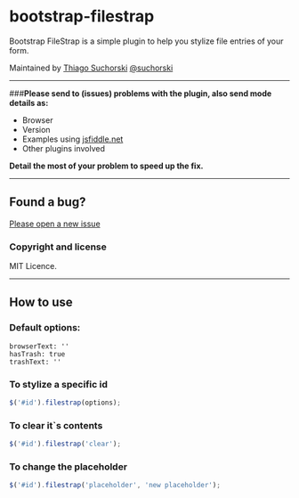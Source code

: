 # bootstrap-filestrap
Bootstrap FileStrap is a simple plugin to help you stylize file entries of your form.

Maintained by [Thiago Suchorski](https://github.com/suchorski) [@suchorski](https://facebook.com/suchorski)

------------------------------------------------------------------------------------

###**Please send to (issues) problems with the plugin, also send mode details as:**
* Browser
* Version
* Examples using [jsfiddle.net](https://jsfiddle.net/)
* Other plugins involved
 
**Detail the most of your problem to speed up the fix.**

------------------------------------------------------------------------------------

## Found a bug?

[Please open a new issue](https://github.com/suchorski/bootstrap-filestrap/issues)

### Copyright and license

MIT Licence.

------------------------------------------------------------------------------------

## How to use

### Default options:

    browserText: ''
    hasTrash: true
    trashText: ''

### To stylize a specific id

```js
$('#id').filestrap(options);
```

### To clear it`s contents
```js
$('#id').filestrap('clear');
```

### To change the placeholder
```js
$('#id').filestrap('placeholder', 'new placeholder');
```
